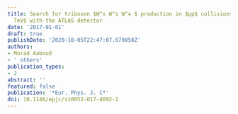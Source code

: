 ```yaml
---
title: Search for triboson $W^± W^± W^∓ $ production in $pp$ collisions at $sqrts=8$   $text
  TeV$ with the ATLAS detector
date: '2017-01-01'
draft: true
publishDate: '2020-10-05T22:47:07.679058Z'
authors:
- Morad Aaboud
- ' others'
publication_types:
- 2
abstract: ''
featured: false
publication: '*Eur. Phys. J. C*'
doi: 10.1140/epjc/s10052-017-4692-1
---
```


